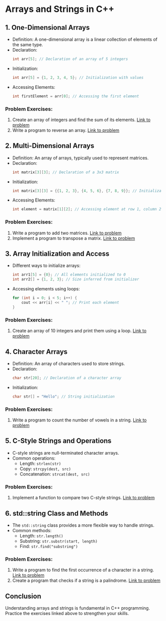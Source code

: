 # Arrays and Strings in C++

## 1. One-Dimensional Arrays
- Definition: A one-dimensional array is a linear collection of elements of the same type.
- Declaration: 
  ```cpp
  int arr[5]; // Declaration of an array of 5 integers
  ```
- Initialization:
  ```cpp
  int arr[5] = {1, 2, 3, 4, 5}; // Initialization with values
  ```
- Accessing Elements:
  ```cpp
  int firstElement = arr[0]; // Accessing the first element
  ```

### Problem Exercises:
1. Create an array of integers and find the sum of its elements. [Link to problem](https://www.example.com/problem1)
2. Write a program to reverse an array. [Link to problem](https://www.example.com/problem2)

## 2. Multi-Dimensional Arrays
- Definition: An array of arrays, typically used to represent matrices.
- Declaration:
  ```cpp
  int matrix[3][3]; // Declaration of a 3x3 matrix
  ```
- Initialization:
  ```cpp
  int matrix[3][3] = {{1, 2, 3}, {4, 5, 6}, {7, 8, 9}}; // Initialization
  ```
- Accessing Elements:
  ```cpp
  int element = matrix[1][2]; // Accessing element at row 1, column 2
  ```

### Problem Exercises:
1. Write a program to add two matrices. [Link to problem](https://www.example.com/problem3)
2. Implement a program to transpose a matrix. [Link to problem](https://www.example.com/problem4)

## 3. Array Initialization and Access
- Different ways to initialize arrays:
  ```cpp
  int arr1[5] = {0}; // All elements initialized to 0
  int arr2[] = {1, 2, 3}; // Size inferred from initializer
  ```
- Accessing elements using loops:
  ```cpp
  for (int i = 0; i < 5; i++) {
      cout << arr[i] << " "; // Print each element
  }
  ```

### Problem Exercises:
1. Create an array of 10 integers and print them using a loop. [Link to problem](https://www.example.com/problem5)

## 4. Character Arrays
- Definition: An array of characters used to store strings.
- Declaration:
  ```cpp
  char str[20]; // Declaration of a character array
  ```
- Initialization:
  ```cpp
  char str[] = "Hello"; // String initialization
  ```

### Problem Exercises:
1. Write a program to count the number of vowels in a string. [Link to problem](https://www.example.com/problem6)

## 5. C-Style Strings and Operations
- C-style strings are null-terminated character arrays.
- Common operations:
  - Length: `strlen(str)`
  - Copy: `strcpy(dest, src)`
  - Concatenation: `strcat(dest, src)`

### Problem Exercises:
1. Implement a function to compare two C-style strings. [Link to problem](https://www.example.com/problem7)

## 6. std::string Class and Methods
- The `std::string` class provides a more flexible way to handle strings.
- Common methods:
  - Length: `str.length()`
  - Substring: `str.substr(start, length)`
  - Find: `str.find("substring")`

### Problem Exercises:
1. Write a program to find the first occurrence of a character in a string. [Link to problem](https://www.example.com/problem8)
2. Create a program that checks if a string is a palindrome. [Link to problem](https://www.example.com/problem9)

## Conclusion
Understanding arrays and strings is fundamental in C++ programming. Practice the exercises linked above to strengthen your skills.
